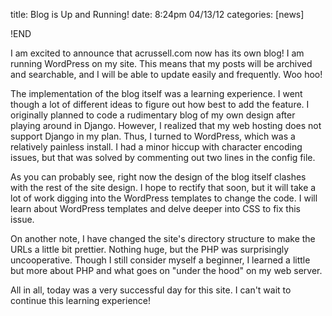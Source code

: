 title: Blog is Up and Running!
date: 8:24pm 04/13/12
categories: [news]

!END

I am excited to announce that acrussell.com now has its own blog! I am running
WordPress on my site. This means that my posts will be archived and searchable,
and I will be able to update easily and frequently. Woo hoo!

The implementation of the blog itself was a learning experience. I went though
a lot of different ideas to figure out how best to add the feature. I
originally planned to code a rudimentary blog of my own design after playing
around in Django. However, I realized that my web hosting does not support
Django in my plan. Thus, I turned to WordPress, which was a relatively painless
install. I had a minor hiccup with character encoding issues, but that was
solved by commenting out two lines in the config file.

As you can probably see, right now the design of the blog itself clashes with
the rest of the site design. I hope to rectify that soon, but it will take a
lot of work digging into the WordPress templates to change the code. I will
learn about WordPress templates and delve deeper into CSS to fix this issue.

On another note, I have changed the site's directory structure to make the URLs
a little bit prettier. Nothing huge, but the PHP was surprisingly
uncooperative. Though I still consider myself a beginner, I learned a little
but more about PHP and what goes on "under the hood" on my web server.

All in all, today was a very successful day for this site. I can't wait to
continue this learning experience!
